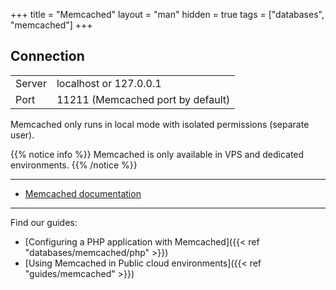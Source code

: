 +++
title = "Memcached"
layout = "man"
hidden = true
tags = ["databases", "memcached"]
+++

## Connection

|||
|--- |--- |
|Server|localhost or 127.0.0.1|
|Port|11211 (Memcached port by default)|


Memcached only runs in local mode with isolated permissions (separate user).

{{% notice info %}}
Memcached is only available in VPS and dedicated environments.
{{% /notice %}}

---

- [Memcached documentation](https://github.com/memcached/memcached/wiki)

---

Find our guides:

- [Configuring a PHP application with Memcached]({{< ref "databases/memcached/php" >}})
- [Using Memcached in Public cloud environments]({{< ref "guides/memcached" >}})
